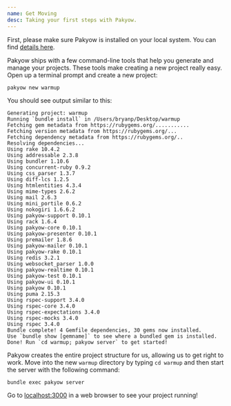 ```yaml
---
name: Get Moving
desc: Taking your first steps with Pakyow.
---
```


First, please make sure Pakyow is installed on your local system. You can find
[details here](/docs/start/installing).

Pakyow ships with a few command-line tools that help you generate and manage
your projects. These tools make creating a new project really easy. Open up a
terminal prompt and create a new project:

```console
pakyow new warmup
```

You should see output similar to this:

```console
Generating project: warmup
Running `bundle install` in /Users/bryanp/Desktop/warmup
Fetching gem metadata from https://rubygems.org/...........
Fetching version metadata from https://rubygems.org/...
Fetching dependency metadata from https://rubygems.org/..
Resolving dependencies...
Using rake 10.4.2
Using addressable 2.3.8
Using bundler 1.10.6
Using concurrent-ruby 0.9.2
Using css_parser 1.3.7
Using diff-lcs 1.2.5
Using htmlentities 4.3.4
Using mime-types 2.6.2
Using mail 2.6.3
Using mini_portile 0.6.2
Using nokogiri 1.6.6.2
Using pakyow-support 0.10.1
Using rack 1.6.4
Using pakyow-core 0.10.1
Using pakyow-presenter 0.10.1
Using premailer 1.8.6
Using pakyow-mailer 0.10.1
Using pakyow-rake 0.10.1
Using redis 3.2.1
Using websocket_parser 1.0.0
Using pakyow-realtime 0.10.1
Using pakyow-test 0.10.1
Using pakyow-ui 0.10.1
Using pakyow 0.10.1
Using puma 2.15.3
Using rspec-support 3.4.0
Using rspec-core 3.4.0
Using rspec-expectations 3.4.0
Using rspec-mocks 3.4.0
Using rspec 3.4.0
Bundle complete! 4 Gemfile dependencies, 30 gems now installed.
Use `bundle show [gemname]` to see where a bundled gem is installed.
Done! Run `cd warmup; pakyow server` to get started!
```

Pakyow creates the entire project structure for us, allowing us to get right to
work. Move into the new `warmup` directory by typing `cd warmup` and then start
the server with the following command:

```console
bundle exec pakyow server
```

Go to [localhost:3000](http://localhost:3000) in a web browser to see your
project running!

